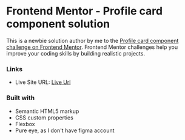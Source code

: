 # Frontend Mentor - Profile card component solution

This is a newbie solution author by me to the [Profile card component challenge on Frontend Mentor](https://www.frontendmentor.io/challenges/profile-card-component-cfArpWshJ). Frontend Mentor challenges help you improve your coding skills by building realistic projects.

### Links

- Live Site URL: [Live Url](https://gillybaby23.github.io/FM-Profile-Card/)

### Built with

- Semantic HTML5 markup
- CSS custom properties
- Flexbox
- Pure eye, as I don't have figma account
